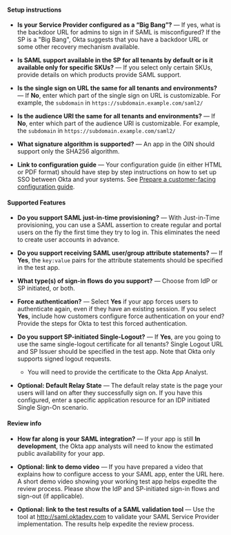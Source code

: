 #### Setup instructions

* **Is your Service Provider configured as a “Big Bang”?** &#8212; If yes, what is the backdoor URL for admins to sign in if SAML is misconfigured? If the SP is a "Big Bang", Okta suggests that you have a backdoor URL or some other recovery mechanism available.

* **Is SAML support available in the SP for all tenants by default or is it available only for specific SKUs?** &#8212; If you select only certain SKUs, provide details on which products provide SAML support.

* **Is the single sign on URL the same for all tenants and environments?** &#8212; If **No**, enter which part of the single sign on URL is customizable. For example, the `subdomain` in `https://subdomain.example.com/saml2/`

* **Is the audience URI the same for all tenants and environments?** &#8212; If **No**, enter which part of the audience URI is customizable. For example, the `subdomain` in `https://subdomain.example.com/saml2/`

* **What signature algorithm is supported?** &#8212; An app in the OIN should support only the SHA256 algorithm.

* **Link to configuration guide** &#8212; Your configuration guide (in either HTML or PDF format) should have step by step instructions on how to set up SSO between Okta and your systems. See [Prepare a customer-facing configuration guide](/docs/guides/submit-app/create-guide).

#### Supported Features

* **Do you support SAML just-in-time provisioning?** &#8212; With Just-in-Time provisioning, you can use a SAML assertion to create regular and portal users on the fly the first time they try to log in. This eliminates the need to create user accounts in advance.

* **Do you support receiving SAML user/group attribute statements?** &#8212; If **Yes**, the `key:value` pairs for the attribute statements should be specified in the test app.

* **What type(s) of sign-in flows do you support?** &#8212; Choose from IdP or SP initiated, or both.

* **Force authentication?** &#8212; Select **Yes** if your app forces users to authenticate again, even if they have an existing session. If you select **Yes**, include how customers configure force authentication on your end? Provide the steps for Okta to test this forced authentication.

* **Do you support SP-initiated Single-Logout?** &#8212; If **Yes**, are you going to use the same single-logout certificate for all tenants? Single Logout URL and SP Issuer should be specified in the test app. Note that Okta only supports signed logout requests.
  
  * You will need to provide the certificate to the Okta App Analyst.

* **Optional: Default Relay State** &#8212; The default relay state is the page your users will land on after they successfully sign on. If you have this configured, enter a specific application resource for an IDP initiated Single Sign-On scenario.

#### Review info

* **How far along is your SAML integration?** &#8212; If your app is still **In development**, the Okta app analysts will need to know the estimated public availability for your app.

* **Optional: link to demo video** &#8212; If you have prepared a video that explains how to configure access to your SAML app, enter the URL here. A short demo video showing your working test app helps expedite the review process. Please show the IdP and SP-initiated sign-in flows and sign-out (if applicable).

* **Optional: link to the test results of a SAML validation tool** &#8212; Use the tool at <http://saml.oktadev.com> to validate your SAML Service Provider implementation. The results help expedite the review process.
